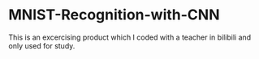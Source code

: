 # MNIST-Recognition-with-CNN
This is an excercising product which I coded with a teacher in bilibili and only used for study.
